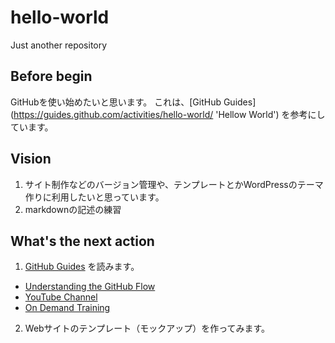 # hello-world
Just another repository

## Before begin
GitHubを使い始めたいと思います。
これは、[GitHub Guides] (https://guides.github.com/activities/hello-world/ 'Hellow World') を参考にしています。

## Vision
1. サイト制作などのバージョン管理や、テンプレートとかWordPressのテーマ作りに利用したいと思っています。
2. markdownの記述の練習

## What's the next action
1. [GitHub Guides](https://guides.github.com/) を読みます。
  - [Understanding the GitHub Flow](https://guides.github.com/introduction/flow/)
  - [YouTube Channel](http://youtube.com/githubguides)
  - [On Demand Training](https://services.github.com/on-demand/)
2. Webサイトのテンプレート（モックアップ）を作ってみます。

